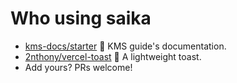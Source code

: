 # Who using saika

- [kms-docs/starter](https://kms-docs.now.sh) 🍄 KMS guide's documentation.
- [2nthony/vercel-toast](https://toast.evila.me) 💬 A lightweight toast.
- Add yours? PRs welcome!
